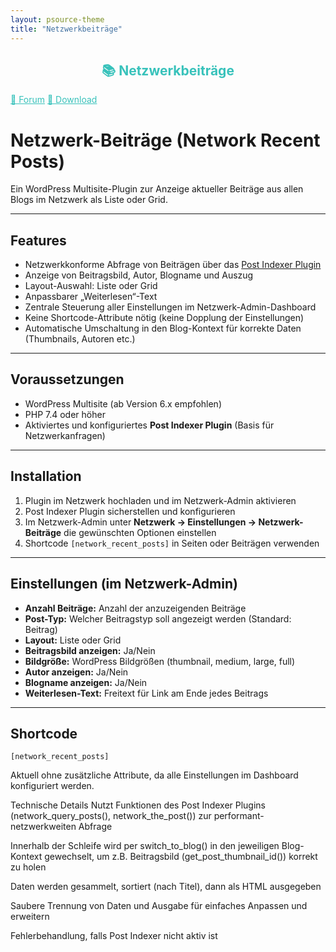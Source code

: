```yaml
---
layout: psource-theme
title: "Netzwerkbeiträge"
---
```


<h2 align="center" style="color:#38c2bb;">📚 Netzwerkbeiträge</h2>

<div class="menu">
  <a href="https://github.com/cp-psource/recent-global-posts/discussions" style="color:#38c2bb;">💬 Forum</a>
  <a href="https://github.com/cp-psource/recent-global-posts/releases" style="color:#38c2bb;">📝 Download</a>
</div>



# Netzwerk-Beiträge (Network Recent Posts)

Ein WordPress Multisite-Plugin zur Anzeige aktueller Beiträge aus allen Blogs im Netzwerk als Liste oder Grid.

---

## Features

- Netzwerkkonforme Abfrage von Beiträgen über das [Post Indexer Plugin](https://deine-url-zum-plugin)  
- Anzeige von Beitragsbild, Autor, Blogname und Auszug  
- Layout-Auswahl: Liste oder Grid  
- Anpassbarer „Weiterlesen“-Text  
- Zentrale Steuerung aller Einstellungen im Netzwerk-Admin-Dashboard  
- Keine Shortcode-Attribute nötig (keine Dopplung der Einstellungen)  
- Automatische Umschaltung in den Blog-Kontext für korrekte Daten (Thumbnails, Autoren etc.)

---

## Voraussetzungen

- WordPress Multisite (ab Version 6.x empfohlen)  
- PHP 7.4 oder höher  
- Aktiviertes und konfiguriertes **Post Indexer Plugin** (Basis für Netzwerkanfragen)

---

## Installation

1. Plugin im Netzwerk hochladen und im Netzwerk-Admin aktivieren  
2. Post Indexer Plugin sicherstellen und konfigurieren  
3. Im Netzwerk-Admin unter **Netzwerk → Einstellungen → Netzwerk-Beiträge** die gewünschten Optionen einstellen  
4. Shortcode `[network_recent_posts]` in Seiten oder Beiträgen verwenden

---

## Einstellungen (im Netzwerk-Admin)

- **Anzahl Beiträge:** Anzahl der anzuzeigenden Beiträge  
- **Post-Typ:** Welcher Beitragstyp soll angezeigt werden (Standard: Beitrag)  
- **Layout:** Liste oder Grid  
- **Beitragsbild anzeigen:** Ja/Nein  
- **Bildgröße:** WordPress Bildgrößen (thumbnail, medium, large, full)  
- **Autor anzeigen:** Ja/Nein  
- **Blogname anzeigen:** Ja/Nein  
- **Weiterlesen-Text:** Freitext für Link am Ende jedes Beitrags

---

## Shortcode

```plaintext
[network_recent_posts]
```
Aktuell ohne zusätzliche Attribute, da alle Einstellungen im Dashboard konfiguriert werden.

Technische Details
Nutzt Funktionen des Post Indexer Plugins (network_query_posts(), network_the_post()) zur performant-netzwerkweiten Abfrage

Innerhalb der Schleife wird per switch_to_blog() in den jeweiligen Blog-Kontext gewechselt, um z.B. Beitragsbild (get_post_thumbnail_id()) korrekt zu holen

Daten werden gesammelt, sortiert (nach Titel), dann als HTML ausgegeben

Saubere Trennung von Daten und Ausgabe für einfaches Anpassen und erweitern

Fehlerbehandlung, falls Post Indexer nicht aktiv ist